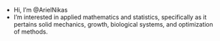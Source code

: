 - Hi, I’m @ArielNikas
- I’m interested in applied mathematics and statistics, specifically as it pertains solid mechanics, growth, biological systems, and optimization of methods.

<!---
ArielNikas/ArielNikas is a ✨ special ✨ repository because its `README.md` (this file) appears on your GitHub profile.
You can click the Preview link to take a look at your changes.
--->
